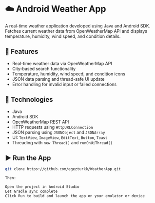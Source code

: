 # ☁️ Android Weather App

A real-time weather application developed using Java and Android SDK. Fetches current weather data from OpenWeatherMap API and displays temperature, humidity, wind speed, and condition details.

## 🧠 Features

- Real-time weather data via OpenWeatherMap API  
- City-based search functionality  
- Temperature, humidity, wind speed, and condition icons  
- JSON data parsing and thread-safe UI update  
- Error handling for invalid input or failed connections

## 🚀 Technologies

- Java  
- Android SDK  
- OpenWeatherMap REST API  
- HTTP requests using `HttpURLConnection`  
- JSON parsing using `JSONObject` and `JSONArray`  
- UI: `TextView`, `ImageView`, `EditText`, `Button`, `Toast`  
- Threading with `new Thread()` and `runOnUiThread()`

## ▶️ Run the App

```bash
git clone https://github.com/egezturkk/WeatherApp.git

Then:

Open the project in Android Studio
Let Gradle sync complete
Click Run to build and launch the app on your emulator or device
